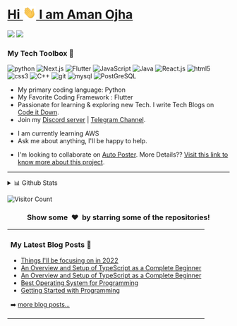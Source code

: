 # [Hi <img src="https://raw.githubusercontent.com/ABSphreak/ABSphreak/master/gifs/Hi.gif" width="30px"> I am Aman Ojha](https://amanojha.ml/)
[<img height="30" src="https://img.shields.io/badge/twitter-%231DA1F2.svg?&style=for-the-badge&logo=twitter&logoColor=white" />][twitter]
[<img height="30" src="https://img.shields.io/badge/linkedin-blue.svg?&style=for-the-badge&logo=linkedin&logoColor=white" />][LinkedIn]

<!-- ![Image](https://avatars.githubusercontent.com/u/54279831?v=4)  -->


### My Tech Toolbox 🧰 

<p align="left">
<img src="https://cdn3.iconfinder.com/data/icons/logos-and-brands-adobe/512/267_Python-512.png" alt="python" width="40" height="40"/> 
<img src="https://camo.githubusercontent.com/92ec9eb7eeab7db4f5919e3205918918c42e6772562afb4112a2909c1aaaa875/68747470733a2f2f6173736574732e76657263656c2e636f6d2f696d6167652f75706c6f61642f76313630373535343338352f7265706f7369746f726965732f6e6578742d6a732f6e6578742d6c6f676f2e706e67" alt="Next.js" width="40" height="40"/> 
<img src="https://yt3.ggpht.com/ytc/AKedOLRt1d4p7bPylasq_66BIC8-k3hkyVjJ2JICQITK=s176-c-k-c0x00ffffff-no-rj" alt="Flutter" width="40" height="40"/> 
<img src="https://miro.medium.com/max/1000/1*Aih9FwHjvM6AEL1aBh6W2g.png" alt="JavaScript" width="40" height="40"/> 
<img src="https://www.sonarqube.org/features/multi-languages/index/java-color.svg" alt="Java" width="40" height="40"/> 
<img src="https://upload.wikimedia.org/wikipedia/commons/thumb/a/a7/React-icon.svg/330px-React-icon.svg.png" alt="React.js" width="40" height="40"/> 
<img src="https://upload.wikimedia.org/wikipedia/commons/thumb/6/61/HTML5_logo_and_wordmark.svg/512px-HTML5_logo_and_wordmark.svg.png" alt="html5" height="40"/> 
<img src="https://upload.wikimedia.org/wikipedia/commons/thumb/d/d5/CSS3_logo_and_wordmark.svg/1200px-CSS3_logo_and_wordmark.svg.png" alt="css3" height="40"/> 
<img src="https://i.pinimg.com/originals/99/f8/87/99f887833c475448723d3c9ac16c179b.png" alt="C++" width="40" height="40"/> 
<img src="https://www.vectorlogo.zone/logos/git-scm/git-scm-icon.svg" alt="git" width="40" height="40"/> 
<img src="https://i.pinimg.com/originals/50/f1/58/50f1582a95bdac10f1c3fa295c8b947b.png" alt="mysql" width="40" height="40"/>
<img src="https://upload.wikimedia.org/wikipedia/commons/2/29/Postgresql_elephant.svg" alt="PostGreSQL" width="40" height="40"/>
</p>

 

* My primary coding language: Python
* My Favorite Coding Framework : Flutter
* Passionate for learning & exploring new Tech. I write Tech Blogs on [Code it Down](https://codeitdown.ml/).
* Join my [Discord server](https://discord.gg/5vCKrcZW) | [Telegram Channel](https://t.me/thebravegamer).
<!--* If you play Call of Duty- add me: { toBeAddedLater }-->
* I am currently learning AWS
* Ask me about anything, I'll be happy to help.
<!-- -->
* I'm looking to collaborate on [Auto Poster](https://github.com/coderaman07/Auto-Poster.git). More Details?? [Visit this link to know more about this project](https://projektnotify.pythonanywhere.com).

---

<table><tr><td valign="top" width="100%">

### My Latest Blog Posts 🌱
<!-- BLOG-POST-LIST:START -->
- [Things I&#39;ll be focusing on in 2022](https://dev.to/coderaman07/things-ill-be-focusing-on-in-2022-18f6)
- [An Overview and Setup of TypeScript as a Complete Beginner](https://medium.com/geekculture/an-overview-and-setup-of-typescript-as-a-complete-beginner-27a653bd96c4?source=rss-12d1cfcdedf4------2)
- [An Overview and Setup of TypeScript as a Complete Beginner](https://dev.to/coderaman07/an-overview-and-setup-of-typescript-as-a-complete-beginner-450h)
- [Best Operating System for Programming](https://coderaman07.medium.com/best-operating-system-for-programming-7a86ea347ed8?source=rss-12d1cfcdedf4------2)
- [Getting Started with Programming](https://coderaman07.medium.com/getting-started-with-programming-3e8dd307c4b9?source=rss-12d1cfcdedf4------2)
<!-- BLOG-POST-LIST:END -->
➡️ [more blog posts...](https://www.codeitdown.ml/)
</td>
<!-- <td valign="top" width="0%"> -->

<!-- ### My Latest YouTube Videos 🌱 -->
<!-- YOUTUBE:START -->
<!-- - [Beginner's guide to Hacktoberfest 2021 ](https://www.youtube.com/watch?v=xBPFzXa9Fio)
- [What is Hacktoberfest? Hacktoberfest 101](https://www.youtube.com/watch?v=N7mCkGjX6vk)
- [GitHub Copilot: All you need to know ](https://www.youtube.com/watch?v=RZmp6IPN0xw)
- [What is an API ? API for beginners ](https://www.youtube.com/watch?v=NHVQiDDZ5TA)
- [71A Way too long words ](https://www.youtube.com/watch?v=hYIzUt9mvRQ) -->
<!-- YOUTUBE:END -->
<!-- ➡️ [more videos...](https://www.youtube.com/c/AyushiRawat) -->
</td>

 <details>
<summary>📊 Github Stats</summary>

<p align="center"> <img src="https://github-readme-stats.vercel.app/api?username=coderaman07&show_icons=true&theme=gotham" alt="Aman | Stats" />

</details>


 ![Visitor Count](https://profile-counter.glitch.me/{coderaman07}/count.svg)


[twitter]: https://twitter.com/coderaman07
[Blog]: https://devlog.ml
[gmail]: https://coderaman07@gmail.com
[linkedin]: https://www.linkedin.com/in/coderaman07/
[Medium]: https://medium.com/@coderaman07
[Facebook]: https://www.facebook.com/coderaman07

<h3 align="center">Show some &nbsp;❤️&nbsp; by starring some of the repositories!</h3>
